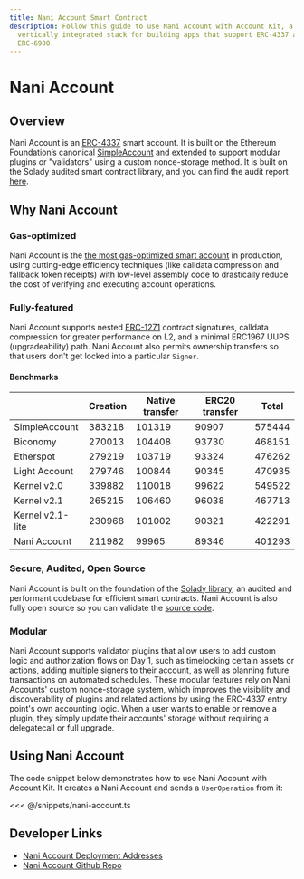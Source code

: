 ```yaml
---
title: Nani Account Smart Contract
description: Follow this guide to use Nani Account with Account Kit, a
  vertically integrated stack for building apps that support ERC-4337 and
  ERC-6900.
---
```


# Nani Account

## Overview

Nani Account is an [ERC-4337](https://eips.ethereum.org/EIPS/eip-4337) smart account. It is built on the Ethereum Foundation’s canonical [SimpleAccount](https://github.com/eth-infinitism/account-abstraction/blob/develop/contracts/samples/SimpleAccount.sol) and extended to support modular plugins or "validators" using a custom nonce-storage method. It is built on the Solady audited smart contract library, and you can find the audit report [here](https://github.com/Vectorized/solady/pull/639).

## Why Nani Account

### Gas-optimized

Nani Account is the [the most gas-optimized smart account](https://github.com/zerodevapp/aa-benchmark/commit/4b8e548ef6b004069cff599347a2afb9ac837e54) in production, using cutting-edge efficiency techniques (like calldata compression and fallback token receipts) with low-level assembly code to drastically reduce the cost of verifying and executing account operations.

### Fully-featured

Nani Account supports nested [ERC-1271](https://eips.ethereum.org/EIPS/eip-1271) contract signatures, calldata compression for greater performance on L2, and a minimal ERC1967 UUPS (upgradeability) path. Nani Account also permits ownership transfers so that users don't get locked into a particular `Signer`.

#### Benchmarks

|                  | Creation | Native transfer | ERC20 transfer | Total  |
| ---------------- | -------- | --------------- | -------------- | ------ |
| SimpleAccount    | 383218   | 101319          | 90907          | 575444 |
| Biconomy         | 270013   | 104408          | 93730          | 468151 |
| Etherspot        | 279219   | 103719          | 93324          | 476262 |
| Light Account    | 279746   | 100844          | 90345          | 470935 |
| Kernel v2.0      | 339882   | 110018          | 99622          | 549522 |
| Kernel v2.1      | 265215   | 106460          | 96038          | 467713 |
| Kernel v2.1-lite | 230968   | 101002          | 90321          | 422291 |
| Nani Account     | 211982   | 99965           | 89346          | 401293 |

### Secure, Audited, Open Source

Nani Account is built on the foundation of the [Solady library](https://github.com/Vectorized/solady), an audited and performant codebase for efficient smart contracts. Nani Account is also fully open source so you can validate the [source code](https://github.com/NaniDAO/accounts).

### Modular

Nani Account supports validator plugins that allow users to add custom logic and authorization flows on Day 1, such as timelocking certain assets or actions, adding multiple signers to their account, as well as planning future transactions on automated schedules. These modular features rely on Nani Accounts' custom nonce-storage system, which improves the visibility and discoverability of plugins and related actions by using the ERC-4337 entry point's own accounting logic. When a user wants to enable or remove a plugin, they simply update their accounts' storage without requiring a delegatecall or full upgrade.

## Using Nani Account

The code snippet below demonstrates how to use Nani Account with Account Kit. It creates a Nani Account and sends a `UserOperation` from it:

<<< @/snippets/nani-account.ts

## Developer Links

- [Nani Account Deployment Addresses](https://github.com/NaniDAO/accounts#deployments)
- [Nani Account Github Repo](https://github.com/NaniDAO/accounts)
